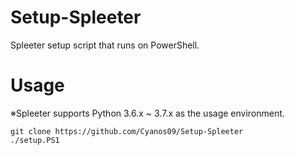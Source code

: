 # Setup-Spleeter
Spleeter setup script that runs on PowerShell.

# Usage
※Spleeter supports Python 3.6.x ~ 3.7.x as the usage environment.
```
git clone https://github.com/Cyanos09/Setup-Spleeter
./setup.PS1
```
